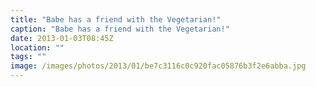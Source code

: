 ```yaml
---
title: "Babe has a friend with the Vegetarian!"
caption: "Babe has a friend with the Vegetarian!"
date: 2013-01-03T08:45Z
location: ""
tags: ""
image: /images/photos/2013/01/be7c3116c0c920fac05876b3f2e6abba.jpg
---
```

